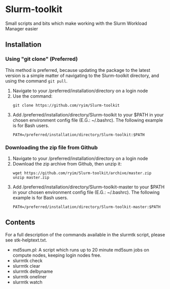 # Slurm-toolkit
Small scripts and bits which make working with the Slurm Workload Manager easier

## Installation

### Using "git clone" (Preferred)
This method is preferred, because updating the package to the latest version is a simple matter of navigating to the Slurm-toolkit directory, and using the command `git pull`.

1. Navigate to your /preferred/installation/directory on a login node
1. Use the command: 
    ```
    git clone https://github.com/ryim/Slurm-toolkit
    ```
1. Add /preferred/installation/directory/Slurm-toolkit to your $PATH in your chosen environment config file (E.G.: ~/.bashrc). The following example is for Bash users.
    ```
    PATH=/preferred/installation/directory/Slurm-toolkit:$PATH
    ```

### Downloading the zip file from Github
1. Navigate to your /preferred/installation/directory on a login node
1. Download the zip archive from Github, then unzip it:
    ```
    wget https://github.com/ryim/Slurm-toolkit/archive/master.zip
    unzip master.zip
    ```
1. Add /preferred/installation/directory/Slurm-toolkit-master to your $PATH in your chosen environment config file (E.G.: ~/.bashrc). The following example is for Bash users.
    ```
    PATH=/preferred/installation/directory/Slurm-toolkit-master:$PATH
    ```

## Contents

For a full description of the commands available in the slurmtk script, please see stk-helptext.txt.

+ md5sum.pl: A script which runs up to 20 minute md5sum jobs on compute nodes, keeping login nodes free.
+ slurmtk check
+ slurmtk clear
+ slurmtk delbyname
+ slurmtk oneliner
+ slurmtk watch
